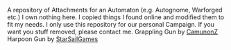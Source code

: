 A repository of Attachments for an Automaton (e.g. Autognome, Warforged etc.)
I own nothing here. I copied things I found online and modified them to fit my needs.
I only use this repository for our personal Campaign. If you want you stuff removed, please contact me.
Grappling Gun by [CamunonZ](https://www.reddit.com/r/DnD/comments/yonu1h/art_item_wristmounted_grappling_hook_a_wacky_but/)
Harpoon Gun by [StarSailGames](https://www.reddit.com/r/UnearthedArcana/comments/xb29g3/harpoons_a_nautical_35e_weapon_converted_to_5e/inwyex4/)
